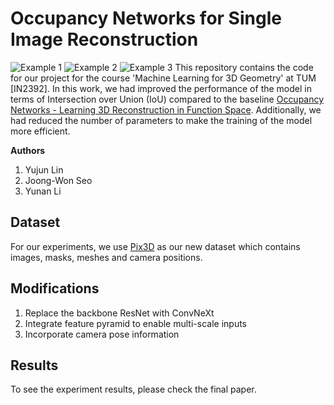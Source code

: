 # Occupancy Networks for Single Image Reconstruction
![Example 1](img/00.gif)
![Example 2](img/01.gif)
![Example 3](img/02.gif)
This repository contains the code for our project for the course 'Machine Learning for 3D Geometry' at TUM [IN2392]. In this work, we had improved the performance of the model in terms of Intersection over Union (IoU) compared to the baseline [Occupancy Networks - Learning 3D Reconstruction in Function Space](https://avg.is.tuebingen.mpg.de/publications/occupancy-networks). Additionally, we had reduced the number of parameters to make the training of the model more efficient.


<strong>Authors</strong>
1. Yujun Lin
2. Joong-Won Seo
3. Yunan Li



## Dataset

For our experiments, we use [Pix3D](https://github.com/xingyuansun/pix3d) as our new dataset which contains images, masks, meshes and camera positions.

## Modifications
1. Replace the backbone ResNet with ConvNeXt
2. Integrate feature pyramid to enable multi-scale inputs
3. Incorporate camera pose information

## Results
To see the experiment results, please check the final paper.
